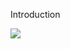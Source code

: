 
Introduction
<div class='tableauPlaceholder' id='viz1672715421195' style='position: relative'><noscript><a href='#'><img alt=' ' src='https:&#47;&#47;public.tableau.com&#47;static&#47;images&#47;20&#47;2022CoronavirusWorldInfectionandDeahRate&#47;Dashboard&#47;1_rss.png' style='border: none' /></a></noscript><object class='tableauViz'  style='display:none;'><param name='host_url' value='https%3A%2F%2Fpublic.tableau.com%2F' /> <param name='embed_code_version' value='3' /> <param name='path' value='views&#47;2022CoronavirusWorldInfectionandDeahRate&#47;Dashboard?:language=en-US&amp;:embed=true' /> <param name='toolbar' value='yes' /><param name='static_image' value='https:&#47;&#47;public.tableau.com&#47;static&#47;images&#47;20&#47;2022CoronavirusWorldInfectionandDeahRate&#47;Dashboard&#47;1.png' /> <param name='animate_transition' value='yes' /><param name='display_static_image' value='yes' /><param name='display_spinner' value='yes' /><param name='display_overlay' value='yes' /><param name='display_count' value='yes' /><param name='language' value='en-US' /></object></div>                <script type='text/javascript'>                    var divElement = document.getElementById('viz1672715421195');                    var vizElement = divElement.getElementsByTagName('object')[0];                    if ( divElement.offsetWidth > 800 ) { vizElement.style.minWidth='1366px';vizElement.style.maxWidth='100%';vizElement.style.minHeight='818px';vizElement.style.maxHeight=(divElement.offsetWidth*0.75)+'px';} else if ( divElement.offsetWidth > 500 ) { vizElement.style.minWidth='1366px';vizElement.style.maxWidth='100%';vizElement.style.minHeight='818px';vizElement.style.maxHeight=(divElement.offsetWidth*0.75)+'px';} else { vizElement.style.width='100%';vizElement.style.minHeight='1250px';vizElement.style.maxHeight=(divElement.offsetWidth*1.77)+'px';}                     var scriptElement = document.createElement('script');                    scriptElement.src = 'https://public.tableau.com/javascripts/api/viz_v1.js';                    vizElement.parentNode.insertBefore(scriptElement, vizElement);                </script>
